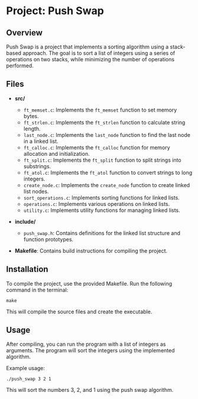 # Project: Push Swap

## Overview
Push Swap is a project that implements a sorting algorithm using a stack-based approach. The goal is to sort a list of integers using a series of operations on two stacks, while minimizing the number of operations performed.

## Files
- **src/**
  - `ft_memset.c`: Implements the `ft_memset` function to set memory bytes.
  - `ft_strlen.c`: Implements the `ft_strlen` function to calculate string length.
  - `last_node.c`: Implements the `last_node` function to find the last node in a linked list.
  - `ft_calloc.c`: Implements the `ft_calloc` function for memory allocation and initialization.
  - `ft_split.c`: Implements the `ft_split` function to split strings into substrings.
  - `ft_atol.c`: Implements the `ft_atol` function to convert strings to long integers.
  - `create_node.c`: Implements the `create_node` function to create linked list nodes.
  - `sort_operations.c`: Implements sorting functions for linked lists.
  - `operations.c`: Implements various operations on linked lists.
  - `utility.c`: Implements utility functions for managing linked lists.

- **include/**
  - `push_swap.h`: Contains definitions for the linked list structure and function prototypes.

- **Makefile**: Contains build instructions for compiling the project.

## Installation
To compile the project, use the provided Makefile. Run the following command in the terminal:

```
make
```

This will compile the source files and create the executable.

## Usage
After compiling, you can run the program with a list of integers as arguments. The program will sort the integers using the implemented algorithm.

Example usage:

```
./push_swap 3 2 1
```

This will sort the numbers 3, 2, and 1 using the push swap algorithm.